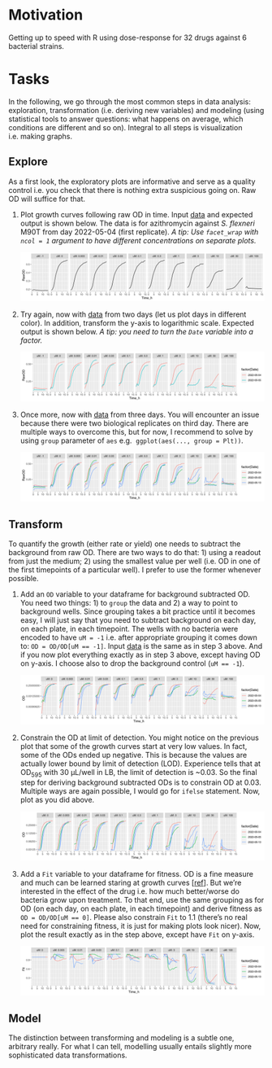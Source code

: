 # Motivation

Getting up to speed with R using dose-response for 32 drugs against 6
bacterial strains.

# Tasks

In the following, we go through the most common steps in data analysis:
exploration, transformation (i.e. deriving new variables) and modeling
(using statistical tools to answer questions: what happens on average,
which conditions are different and so on). Integral to all steps is
visualization i.e. making graphs.

## Explore

As a first look, the exploratory plots are informative and serve as a
quality control i.e. you check that there is nothing extra suspicious
going on. Raw OD will suffice for that.

1.  Plot growth curves following raw OD in time. Input
    [data](doc/tasks/01_dat.csv) and expected output is shown below. The
    data is for azithromycin against *S. flexneri* M90T from day
    2022-05-04 (first replicate). *A tip: Use `facet_wrap` with
    `ncol = 1` argument to have different concentrations on separate
    plots.*

    ![](doc/tasks/01_out.png)

2.  Try again, now with [data](doc/tasks/02_dat.csv) from two days (let
    us plot days in different color). In addition, transform the y-axis
    to logarithmic scale. Expected output is shown below. *A tip: you
    need to turn the `Date` variable into a factor.*

    ![](doc/tasks/02_out.png)

3.  Once more, now with [data](doc/tasks/03_dat.csv) from three days.
    You will encounter an issue because there were two biological
    replicates on third day. There are multiple ways to overcome this,
    but for now, I recommend to solve by using `group` parameter of
    `aes` e.g.  `ggplot(aes(..., group = Plt))`.

    ![](doc/tasks/03_out.png)

## Transform

To quantify the growth (either rate or yield) one needs to subtract the
background from raw OD. There are two ways to do that: 1) using a
readout from just the medium; 2) using the smallest value per well
(i.e. OD in one of the first timepoints of a particular well). I prefer
to use the former whenever possible.

1.  Add an `OD` variable to your dataframe for background subtracted OD.
    You need two things: 1) to `group` the data and 2) a way to point to
    background wells. Since grouping takes a bit practice until it
    becomes easy, I will just say that you need to subtract background
    on each day, on each plate, in each timepoint. The wells with no
    bacteria were encoded to have `uM = -1` i.e. after appropriate
    grouping it comes down to: `OD = OD/OD[uM == -1]`. Input
    [data](doc/tasks/03_dat.csv) is the same as in step 3 above. And if
    you now plot everything exactly as in step 3 above, except having OD
    on y-axis. I choose also to drop the background control
    (`uM == -1`).

    ![](doc/tasks/04_out.png)

2.  Constrain the OD at limit of detection. You might notice on the
    previous plot that some of the growth curves start at very low
    values. In fact, some of the ODs ended up negative. This is because
    the values are actually lower bound by limit of detection (LOD).
    Experience tells that at OD<sub>595</sub> with 30 µL/well in LB, the
    limit of detection is ~0.03. So the final step for deriving
    background subtracted ODs is to constrain OD at 0.03. Multiple ways
    are again possible, I would go for `ifelse` statement. Now, plot as
    you did above.

    ![](doc/tasks/05_out.png)

3.  Add a `Fit` variable to your dataframe for fitness. OD is a fine
    measure and much can be learned staring at growth curves
    \[[ref](https://www.annualreviews.org/doi/abs/10.1146/annurev.mi.03.100149.002103)\].
    But we’re interested in the effect of the drug i.e. how much
    better/worse do bacteria grow upon treatment. To that end, use the
    same grouping as for OD (on each day, on each plate, in each
    timepoint) and derive fitness as `OD = OD/OD[uM == 0]`. Please also
    constrain `Fit` to 1.1 (there’s no real need for constraining
    fitness, it is just for making plots look nicer). Now, plot the
    result exactly as in the step above, except have `Fit` on y-axis.

    ![output](doc/tasks/06_out.png)

## Model

The distinction between transforming and modeling is a subtle one,
arbitrary really. For what I can tell, modelling usually entails
slightly more sophisticated data transformations.

